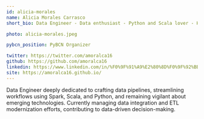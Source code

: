 ```yaml
---
id: alicia-morales
name: Alicia Morales Carrasco
short_bio: Data Engineer - Data enthusiast - Python and Scala lover - Home Automation Freak

photo: alicia-morales.jpeg

pybcn_position: PyBCN Organizer

twitter: https://twitter.com/amoralca16
github: https://github.com/amoralca16
linkedin: https://www.linkedin.com/in/%F0%9F%91%A9%E2%80%8D%F0%9F%92%BB-alicia-morales-carrasco-81a3ba89/
site: https://amoralca16.github.io/
---
```


Data Engineer deeply dedicated to crafting data pipelines, streamlining workflows using Spark, Scala, and Python, and remaining vigilant about emerging technologies. Currently managing data integration and ETL modernization efforts, contributing to data-driven decision-making.